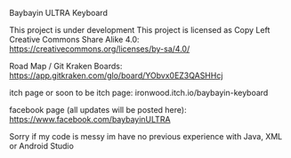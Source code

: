 Baybayin ULTRA Keyboard

This project is under development
This project is licensed as Copy Left Creative Commons Share Alike 4.0:
https://creativecommons.org/licenses/by-sa/4.0/

Road Map / Git Kraken Boards:
https://app.gitkraken.com/glo/board/YObvx0EZ3QASHHcj

itch page or soon to be itch page:
ironwood.itch.io/baybayin-keyboard

facebook page (all updates will be posted here):
https://www.facebook.com/baybayinULTRA

Sorry if my code is messy im have no previous experience with Java, XML or Android Studio
